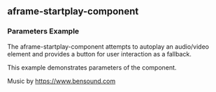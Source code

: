 ## aframe-startplay-component

### Parameters Example

The aframe-startplay-component attempts to autoplay an audio/video element and provides a button for user interaction as a fallback.

This example demonstrates parameters of the component.

Music by https://www.bensound.com

